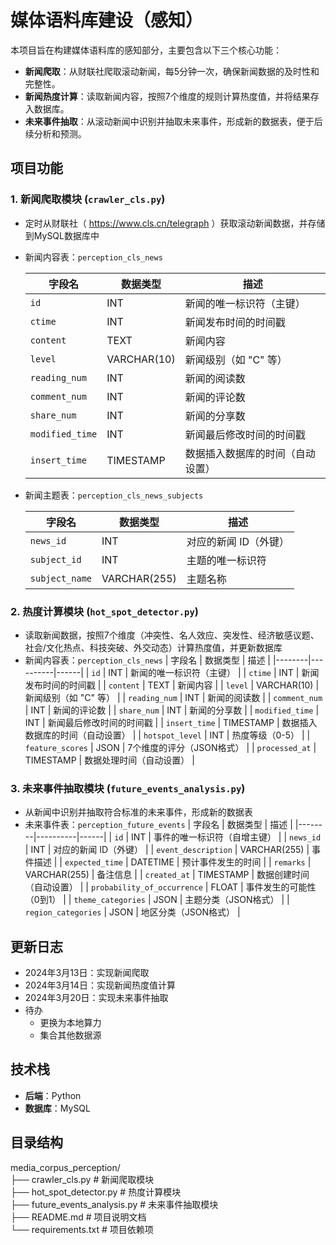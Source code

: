# 媒体语料库建设（感知）

本项目旨在构建媒体语料库的感知部分，主要包含以下三个核心功能：  
- **新闻爬取**：从财联社爬取滚动新闻，每5分钟一次，确保新闻数据的及时性和完整性。  
- **新闻热度计算**：读取新闻内容，按照7个维度的规则计算热度值，并将结果存入数据库。  
- **未来事件抽取**：从滚动新闻中识别并抽取未来事件，形成新的数据表，便于后续分析和预测。  


## 项目功能

### 1. 新闻爬取模块 (`crawler_cls.py`)  
- 定时从财联社（ https://www.cls.cn/telegraph ）获取滚动新闻数据，并存储到MySQL数据库中  
- 新闻内容表：`perception_cls_news`

  | 字段名 | 数据类型 | 描述 |
  |--------|----------|------|
  | `id` | INT | 新闻的唯一标识符（主键） |
  | `ctime` | INT | 新闻发布时间的时间戳 |
  | `content` | TEXT | 新闻内容 |
  | `level` | VARCHAR(10) | 新闻级别（如 "C" 等） |
  | `reading_num` | INT | 新闻的阅读数 |
  | `comment_num` | INT | 新闻的评论数 |
  | `share_num` | INT | 新闻的分享数 |
  | `modified_time` | INT | 新闻最后修改时间的时间戳 |
  | `insert_time` | TIMESTAMP | 数据插入数据库的时间（自动设置） |

- 新闻主题表：`perception_cls_news_subjects`

  | 字段名 | 数据类型 | 描述 |
  |--------|----------|------|
  | `news_id` | INT | 对应的新闻 ID（外键） |
  | `subject_id` | INT | 主题的唯一标识符 |
  | `subject_name` | VARCHAR(255) | 主题名称 |

### 2. 热度计算模块 (`hot_spot_detector.py`)
- 读取新闻数据，按照7个维度（冲突性、名人效应、突发性、经济敏感议题、社会/文化热点、科技突破、外交动态）计算热度值，并更新数据库  
- 新闻内容表：`perception_cls_news`
  | 字段名 | 数据类型 | 描述 |
  |--------|----------|------|
  | `id` | INT | 新闻的唯一标识符（主键） |
  | `ctime` | INT | 新闻发布时间的时间戳 |
  | `content` | TEXT | 新闻内容 |
  | `level` | VARCHAR(10) | 新闻级别（如 "C" 等） |
  | `reading_num` | INT | 新闻的阅读数 |
  | `comment_num` | INT | 新闻的评论数 |
  | `share_num` | INT | 新闻的分享数 |
  | `modified_time` | INT | 新闻最后修改时间的时间戳 |
  | `insert_time` | TIMESTAMP | 数据插入数据库的时间（自动设置） |
  | `hotspot_level` | INT | 热度等级（0-5） |
  | `feature_scores` | JSON | 7个维度的评分（JSON格式） |
  | `processed_at` | TIMESTAMP | 数据处理时间（自动设置） |

### 3. 未来事件抽取模块 (`future_events_analysis.py`)
- 从新闻中识别并抽取符合标准的未来事件，形成新的数据表  
- 未来事件表：`perception_future_events`
  | 字段名 | 数据类型 | 描述 |
  |--------|----------|------|
  | `id` | INT | 事件的唯一标识符（自增主键） |
  | `news_id` | INT | 对应的新闻 ID（外键） |
  | `event_description` | VARCHAR(255) | 事件描述 |
  | `expected_time` | DATETIME | 预计事件发生的时间 |
  | `remarks` | VARCHAR(255) | 备注信息 |
  | `created_at` | TIMESTAMP | 数据创建时间（自动设置） |
  | `probability_of_occurrence` | FLOAT | 事件发生的可能性（0到1） |
  | `theme_categories` | JSON | 主题分类（JSON格式） |
  | `region_categories` | JSON | 地区分类（JSON格式） |

## 更新日志
- 2024年3月13日：实现新闻爬取
- 2024年3月14日：实现新闻热度值计算
- 2024年3月20日：实现未来事件抽取
- 待办
  - 更换为本地算力
  - 集合其他数据源

## 技术栈

- **后端**：Python
- **数据库**：MySQL

## 目录结构
media_corpus_perception/  
├── crawler_cls.py                # 新闻爬取模块  
├── hot_spot_detector.py          # 热度计算模块  
├── future_events_analysis.py    # 未来事件抽取模块  
├── README.md                     # 项目说明文档  
└── requirements.txt              # 项目依赖项  
